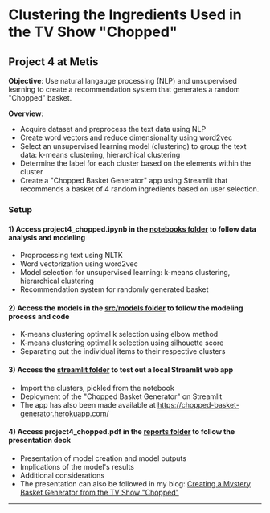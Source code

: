 # Clustering the Ingredients Used in the TV Show "Chopped"

## Project 4 at Metis

**Objective**: Use natural langauge processing (NLP) and unsupervised learning to create a recommendation system that generates a random "Chopped" basket.

**Overview**:

- Acquire dataset and preprocess the text data using NLP
- Create word vectors and reduce dimensionality using word2vec
- Select an unsupervised learning model (clustering) to group the text data: k-means clustering, hierarchical clustering
- Determine the label for each cluster based on the elements within the cluster
- Create a "Chopped Basket Generator" app using Streamlit that recommends a basket of 4 random ingredients based on user selection.

### Setup

#### 1) Access project4_chopped.ipynb in the <a href="https://github.com/eunchanity/davids_repo/tree/master/projects/project4_chopped/notebooks" target="_blank">notebooks folder</a> to follow data analysis and modeling

- Proprocessing text using NLTK
- Word vectorization using word2vec
- Model selection for unsupervised learning: k-means clustering, hierarchical clustering
- Recommendation system for randomly generated basket

#### 2) Access the models in the <a href="https://github.com/eunchanity/davids_repo/tree/master/projects/project4_chopped/src/models" target="_blank">src/models folder</a> to follow the modeling process and code

- K-means clustering optimal k selection using elbow method
- K-means clustering optimal k selection using silhouette score
- Separating out the individual items to their respective clusters

#### 3) Access the <a href="https://github.com/eunchanity/davids_repo/tree/master/projects/project4_chopped/src/models" target="_blank">streamlit folder</a> to test out a local Streamlit web app

- Import the clusters, pickled from the notebook
- Deployment of the "Chopped Basket Generator" on Streamlit
- The app has also been made available at <a href="https://chopped-basket-generator.herokuapp.com/" target="_blank">https://chopped-basket-generator.herokuapp.com/</a>

#### 4) Access project4_chopped.pdf in the <a href="https://github.com/eunchanity/davids_repo/tree/master/projects/project4_chopped/reports" target="_blank">reports folder</a> to follow the presentation deck

- Presentation of model creation and model outputs
- Implications of the model's results
- Additional considerations
- The presentation can also be followed in my blog: <a href="https://eunchanity.github.io/chopped/" target="_blank">Creating a Mystery Basket Generator from the TV Show "Chopped"</a><br/>

---

